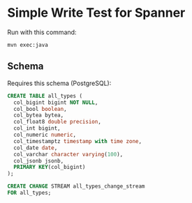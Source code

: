 # Simple Write Test for Spanner

Run with this command:

```shell
mvn exec:java
```

## Schema

Requires this schema (PostgreSQL):

```sql
CREATE TABLE all_types (
  col_bigint bigint NOT NULL,
  col_bool boolean,
  col_bytea bytea,
  col_float8 double precision,
  col_int bigint,
  col_numeric numeric,
  col_timestamptz timestamp with time zone,
  col_date date,
  col_varchar character varying(100),
  col_jsonb jsonb,
  PRIMARY KEY(col_bigint)
);

CREATE CHANGE STREAM all_types_change_stream
FOR all_types;
```

